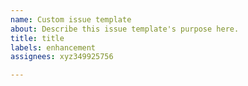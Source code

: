 ```yaml
---
name: Custom issue template
about: Describe this issue template's purpose here.
title: title
labels: enhancement
assignees: xyz349925756

---
```




